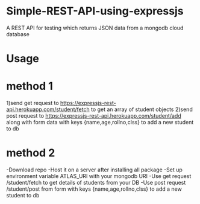 # Simple-REST-API-using-expressjs
A REST API for testing which returns JSON data from a mongodb cloud database

# Usage
# method 1
1)send get request to https://expressjs-rest-api.herokuapp.com/student/fetch to get an array of student objects
2)send post request to https://expressjs-rest-api.herokuapp.com/student/add along with form data with keys {name,age,rollno,clss}
to add a new student to db

# method 2
-Download repo
-Host it on a server after installing all package
-Set up environment variable ATLAS_URI with your mongodb URI
-Use get request /student/fetch to get details of students from your DB
-Use post request /student/post from form with keys {name,age,rollno,clss} to add a new student to db
